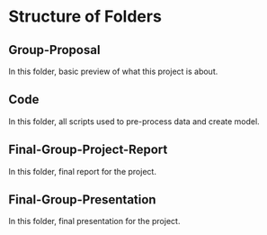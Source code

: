 # Structure of Folders

## Group-Proposal

In this folder, basic preview of what this project is about.

## Code

In this folder, all scripts used to pre-process data and create model.

## Final-Group-Project-Report

In this folder, final report for the project.

## Final-Group-Presentation

In this folder, final presentation for the project.
